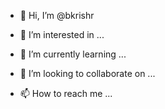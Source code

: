 - 👋 Hi, I’m @bkrishr


- 👀 I’m interested in ...
- 🌱 I’m currently learning ...
- 💞️ I’m looking to collaborate on ...
- 📫 How to reach me ...

<!---
bkrishr/bkrishr is a ✨ special ✨ repository because its `README.md` (this file) appears on your GitHub profile.
You can click the Preview link to take a look at your changes.
--->
